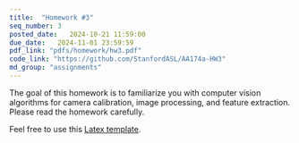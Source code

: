 ```yaml
---
title:  "Homework #3"
seq_number: 3
posted_date:   2024-10-21 11:59:00
due_date:   2024-11-01 23:59:59
pdf_link: "pdfs/homework/hw3.pdf"
code_link: "https://github.com/StanfordASL/AA174a-HW3"
md_group: "assignments"
---
```


The goal of this homework is to familiarize you with computer vision algorithms for camera calibration, image processing, and feature extraction. Please read the homework carefully.

Feel free to use this [Latex template](pdfs/homework/hw.tex).
